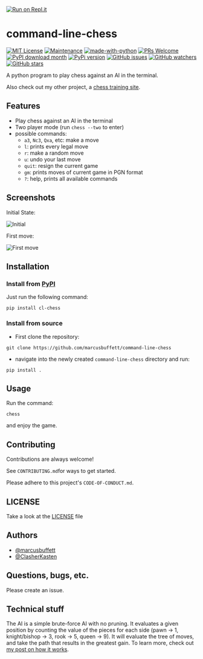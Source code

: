[![Run on Repl.it](https://repl.it/badge/github/marcusbuffett/command-line-chess)](https://repl.it/github/marcusbuffett/command-line-chess)

# command-line-chess

[![MIT License](https://img.shields.io/badge/License-MIT-green.svg)](https://choosealicense.com/licenses/mit/)
[![Maintenance](https://img.shields.io/badge/Maintained%3F-yes-green.svg)](https://GitHub.com/marcusbuffett/command-line-chess/graphs/commit-activity)
[![made-with-python](https://img.shields.io/badge/Made%20with-Python-1f425f.svg)](https://www.python.org/)
[![PRs Welcome](https://img.shields.io/badge/PRs-welcome-brightgreen.svg?style=flat-square)](http://makeapullrequest.com)
[![PyPI download month](https://img.shields.io/pypi/dm/cl-chess.svg)](https://pypi.python.org/project/cl-chess/)
[![PyPi version](https://badgen.net/pypi/v/cl-chess/)](https://pypi.org/project/cl-chess)
[![GitHub issues](https://img.shields.io/github/issues/marcusbuffett/command-line-chess.svg)](https://GitHub.com/marcusbuffett/command-line-chess/issues/)
[![GitHub watchers](https://img.shields.io/github/watchers/marcusbuffett/command-line-chess.svg?style=social&label=Watch&maxAge=2592000)](https://github.com/marcusbuffett/command-line-chess)
[![GitHub stars](https://img.shields.io/github/stars/marcusbuffett/command-line-chess.svg?style=social&label=Star&maxAge=2592000)](https://github.com/marcusbuffett/command-line-chess)


A python program to play chess against an AI in the terminal.

Also check out my other project, a [chess training site](https://chessmadra.com/).

## Features

- Play chess against an AI in the terminal
- Two player mode (run `chess --two` to enter)
- possible commands:
    * `a3`, `Nc3`, `Qxa`, etc: make a move
    * `l`: prints every legal move
    * `r`: make a random move
    * `u`: undo your last move
    * `quit`: resign the current game
    * `gm`: prints moves of current game in PGN format
    * `?`: help, prints all available commands

## Screenshots
Initial State:

![Initial](https://i.imgur.com/PSS7csc.png)

First move:

![First move](https://i.imgur.com/AsXhhvC.png)

## Installation

### Install from [PyPI](https://pypi.org/project/cl-chess/)
Just run the following command:

```
pip install cl-chess
```

### Install from source
- First clone the repository:
```
git clone https://github.com/marcusbuffett/command-line-chess
```
- navigate into the newly created `command-line-chess` directory and run:
```
pip install .
```
## Usage

Run the command:
```
chess
```
and enjoy the game.
## Contributing

Contributions are always welcome!

See `CONTRIBUTING.md`for ways to get started.

Please adhere to this project's `CODE-OF-CONDUCT.md`.


## LICENSE
Take a look at the [LICENSE](https://github.com/marcusbuffett/command-line-chess/LICENSE) file

## Authors

- [@marcusbuffett](https://www.github.com/marcusbuffett)
- [@ClasherKasten](https://www.github.com/ClasherKasten)


## Questions, bugs, etc.
Please create an issue.

## Technical stuff

The AI is a simple brute-force AI with no pruning. It evaluates a given position by counting the value of the pieces for each side (pawn -> 1, knight/bishop -> 3, rook -> 5, queen -> 9). It will evaluate the tree of moves, and take the path that results in the greatest gain. To learn more, check out [my post on how it works](https://mbuffett.com/posts/chess-ai/).
